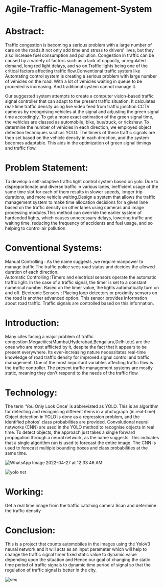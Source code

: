# Agile-Traffic-Management-System

# Abstract:
Traffic congestion is becoming a serious problem with a large number of cars on the roads.It not only add time and stress to drivers' lives, but they also increase fuel consumption and pollution. Congestion in traffic can be caused by a variety of factors such as a lack of capacity, unregulated demand, long red light delays, and so on.Traffic lights being one of the critical factors affecting traffic flow.Conventional traffic system like Automating control system is creating  a serious problem with large number of vehicles on the road. With a lot of vehicles waiting in queue to be proceded is increasing. And traditional system cannot manage it.

Our suggested system attempts to create a computer vision-based traffic signal controller that can adapt to the present traffic situation. It calculates real-time traffic density using live video feed from traffic junction CCTV cameras by recognising vehicles at the signal and adjusting the green signal time accordingly. To get a more exact estimation of the green signal time, the vehicles are classed as automobile, bike, bus/truck, or rickshaw. To determine the number of vehicles in each direction, we employed object detection techniques such as YOLO. The timers of these traffic signals are then set based on the vehicle density in each direction, and the system becomes adaptable. This aids in the optimization of green signal timings and traffic flow.

# Problem Statement:

To develop a self-adaptive traffic light control system based on yolo. Due to disproportionate and diverse traffic in various lanes, inefficient usage of the same time slot for each of them results in slower speeds, longer trip durations, and more vehicle waiting.Design a system that allows the traffic management system to make time allocation decisions for a given lane based on the traffic density on other lanes using cameras and image processing modules.This method can override the earlier system of hardcoded lights, which causes unnecessary delays, lowering traffic and waiting time, reducing the frequency of accidents and fuel usage, and so helping to control air pollution.


# Conventional Systems:

Manual Controlling : As the name suggests ,we require manpower to manage traffic.The traffic police sees road status and decides the allowed duration of each direction.  
Automatic Controlling :Timers and electrical sensors operate the automatic traffic light. In the case of a traffic signal, the timer is set to a constant numerical number. Based on the timer value, the lights automatically turn on and off.
Electronic Sensors : Placing loop detectors or proximity sensors on the road is another advanced option. This sensor provides information about road traffic. Traffic signals are controlled based on this information.


# Introduction:

Many cites facing a major problem of traffic congestion.Megacities(Mumbai,Hyderabad,Bengaluru,Delhi,etc) are the ones who are most afflicted by it, despite the fact that it appears to be present everywhere. Its ever-increasing nature necessitates real-time knowledge of road traffic density for improved signal control and traffic management. One of the most important variables affecting traffic flow is the traffic controller. The present traffic management systems are mostly static, meaning they don't respond to the needs of the traffic flow.



# Technology:

The term 'You Only Look Once' is abbreviated as YOLO. This is an algorithm for detecting and recognising different items in a photograph (in real-time). Object detection in YOLO is done as a regression problem, and the identified photos' class probabilities are provided.
Convolutional neural networks (CNN) are used in the YOLO method to recognise objects in real time. To detect objects, the approach just takes a single forward propagation through a neural network, as the name suggests.
This indicates that a single algorithm run is used to forecast the entire image. The CNN is used to forecast multiple bounding boxes and class probabilities at the same time.

![WhatsApp Image 2022-04-27 at 12 33 46 AM](https://user-images.githubusercontent.com/72182471/165373716-6cb51d07-94bf-47ad-9087-5d702adb3014.jpeg)


![yolo net](https://user-images.githubusercontent.com/72182471/165361893-fd2fff2d-7f61-4c8c-95f3-7fe828a018ef.png)


# Working:
Get a real time image from the traffic catching camera
Scan and determine the traffic density


# Conclusion:
This is a project that counts automobiles in the images using the YoloV3 neural network and it will acts as an input parameter which will help to change the traffic signal timer fixed static value to dynamic value depending upon the situation and Hence our goal of changing the static time period of traffic signals to dynamic time period of signal so that the regulation of traffic signal is better in the city.


![seq](https://user-images.githubusercontent.com/72182471/165362571-06875fea-9fe9-4075-a74e-871503363649.png)


